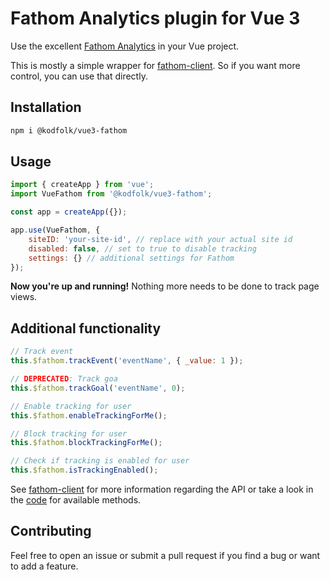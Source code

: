 # Fathom Analytics plugin for Vue 3
Use the excellent [Fathom Analytics](https://usefathom.com/) in your Vue project.  

This is mostly a simple wrapper for [fathom-client](https://github.com/derrickreimer/fathom-client). So if you want more control, you can use that directly.

## Installation
```sh
npm i @kodfolk/vue3-fathom
```

## Usage
```js
import { createApp } from 'vue';
import VueFathom from '@kodfolk/vue3-fathom';

const app = createApp({});

app.use(VueFathom, {
    siteID: 'your-site-id', // replace with your actual site id
    disabled: false, // set to true to disable tracking
    settings: {} // additional settings for Fathom
});
```
**Now you're up and running!** Nothing more needs to be done to track page views.

## Additional functionality
```js
// Track event
this.$fathom.trackEvent('eventName', { _value: 1 });

// DEPRECATED: Track goa
this.$fathom.trackGoal('eventName', 0);

// Enable tracking for user
this.$fathom.enableTrackingForMe();

// Block tracking for user
this.$fathom.blockTrackingForMe();

// Check if tracking is enabled for user
this.$fathom.isTrackingEnabled();
```
See [fathom-client](https://github.com/derrickreimer/fathom-client?tab=readme-ov-file#api-reference) for more information regarding the API or take a look in the [code](https://github.com/Kodfolk/vue3-fathom/blob/main/lib/main.js) for available methods.

## Contributing
Feel free to open an issue or submit a pull request if you find a bug or want to add a feature.
